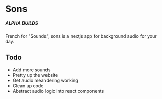 # Sons
##### ALPHA BUILDS

French for "Sounds", sons is a nextjs app for background audio for your day.

## Todo
- Add more sounds
- Pretty up the website
- Get audio meandering working
- Clean up code
- Abstract audio logic into react components